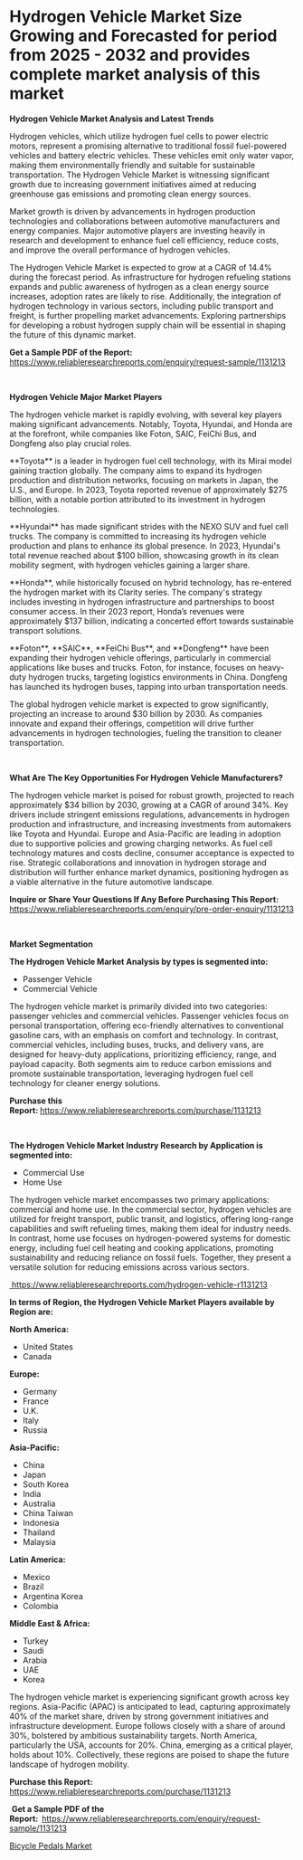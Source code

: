 <p><h1>Hydrogen Vehicle Market Size Growing and Forecasted for period from 2025 - 2032 and provides complete market analysis of this market</h1></p><p><strong>Hydrogen Vehicle Market Analysis and Latest Trends</strong></p>
<p><p>Hydrogen vehicles, which utilize hydrogen fuel cells to power electric motors, represent a promising alternative to traditional fossil fuel-powered vehicles and battery electric vehicles. These vehicles emit only water vapor, making them environmentally friendly and suitable for sustainable transportation. The Hydrogen Vehicle Market is witnessing significant growth due to increasing government initiatives aimed at reducing greenhouse gas emissions and promoting clean energy sources.</p><p>Market growth is driven by advancements in hydrogen production technologies and collaborations between automotive manufacturers and energy companies. Major automotive players are investing heavily in research and development to enhance fuel cell efficiency, reduce costs, and improve the overall performance of hydrogen vehicles.</p><p>The Hydrogen Vehicle Market is expected to grow at a CAGR of 14.4% during the forecast period. As infrastructure for hydrogen refueling stations expands and public awareness of hydrogen as a clean energy source increases, adoption rates are likely to rise. Additionally, the integration of hydrogen technology in various sectors, including public transport and freight, is further propelling market advancements. Exploring partnerships for developing a robust hydrogen supply chain will be essential in shaping the future of this dynamic market.</p></p>
<p><strong>Get a Sample PDF of the Report:&nbsp;</strong> <a href="https://www.reliableresearchreports.com/enquiry/request-sample/1131213?utm_campaign=2734&utm_medium=2&utm_source=Github&utm_content=ia&utm_term=30032025&utm_id=hydrogen-vehicle">https://www.reliableresearchreports.com/enquiry/request-sample/1131213</a></p>
<p>&nbsp;</p>
<p><strong>Hydrogen Vehicle Major Market Players</strong></p>
<p><p>The hydrogen vehicle market is rapidly evolving, with several key players making significant advancements. Notably, Toyota, Hyundai, and Honda are at the forefront, while companies like Foton, SAIC, FeiChi Bus, and Dongfeng also play crucial roles.</p><p>**Toyota** is a leader in hydrogen fuel cell technology, with its Mirai model gaining traction globally. The company aims to expand its hydrogen production and distribution networks, focusing on markets in Japan, the U.S., and Europe. In 2023, Toyota reported revenue of approximately $275 billion, with a notable portion attributed to its investment in hydrogen technologies.</p><p>**Hyundai** has made significant strides with the NEXO SUV and fuel cell trucks. The company is committed to increasing its hydrogen vehicle production and plans to enhance its global presence. In 2023, Hyundai's total revenue reached about $100 billion, showcasing growth in its clean mobility segment, with hydrogen vehicles gaining a larger share.</p><p>**Honda**, while historically focused on hybrid technology, has re-entered the hydrogen market with its Clarity series. The company's strategy includes investing in hydrogen infrastructure and partnerships to boost consumer access. In their 2023 report, Honda’s revenues were approximately $137 billion, indicating a concerted effort towards sustainable transport solutions.</p><p>**Foton**, **SAIC**, **FeiChi Bus**, and **Dongfeng** have been expanding their hydrogen vehicle offerings, particularly in commercial applications like buses and trucks. Foton, for instance, focuses on heavy-duty hydrogen trucks, targeting logistics environments in China. Dongfeng has launched its hydrogen buses, tapping into urban transportation needs.</p><p>The global hydrogen vehicle market is expected to grow significantly, projecting an increase to around $30 billion by 2030. As companies innovate and expand their offerings, competition will drive further advancements in hydrogen technologies, fueling the transition to cleaner transportation.</p></p>
<p>&nbsp;</p>
<p><strong>What Are The Key Opportunities For Hydrogen Vehicle Manufacturers?</strong></p>
<p><p>The hydrogen vehicle market is poised for robust growth, projected to reach approximately $34 billion by 2030, growing at a CAGR of around 34%. Key drivers include stringent emissions regulations, advancements in hydrogen production and infrastructure, and increasing investments from automakers like Toyota and Hyundai. Europe and Asia-Pacific are leading in adoption due to supportive policies and growing charging networks. As fuel cell technology matures and costs decline, consumer acceptance is expected to rise. Strategic collaborations and innovation in hydrogen storage and distribution will further enhance market dynamics, positioning hydrogen as a viable alternative in the future automotive landscape.</p></p>
<p><strong>Inquire or Share Your Questions If Any Before Purchasing This Report:</strong> <a href="https://www.reliableresearchreports.com/enquiry/pre-order-enquiry/1131213?utm_campaign=2734&utm_medium=2&utm_source=Github&utm_content=ia&utm_term=30032025&utm_id=hydrogen-vehicle">https://www.reliableresearchreports.com/enquiry/pre-order-enquiry/1131213</a></p>
<p>&nbsp;</p>
<p><strong>Market Segmentation</strong></p>
<p><strong>The Hydrogen Vehicle Market Analysis by types is segmented into:</strong></p>
<p><ul><li>Passenger Vehicle</li><li>Commercial Vehicle</li></ul></p>
<p><p>The hydrogen vehicle market is primarily divided into two categories: passenger vehicles and commercial vehicles. Passenger vehicles focus on personal transportation, offering eco-friendly alternatives to conventional gasoline cars, with an emphasis on comfort and technology. In contrast, commercial vehicles, including buses, trucks, and delivery vans, are designed for heavy-duty applications, prioritizing efficiency, range, and payload capacity. Both segments aim to reduce carbon emissions and promote sustainable transportation, leveraging hydrogen fuel cell technology for cleaner energy solutions.</p></p>
<p><strong>Purchase this Report:&nbsp;</strong><a href="https://www.reliableresearchreports.com/purchase/1131213?utm_campaign=2734&utm_medium=2&utm_source=Github&utm_content=ia&utm_term=30032025&utm_id=hydrogen-vehicle">https://www.reliableresearchreports.com/purchase/1131213</a></p>
<p>&nbsp;</p>
<p><strong>The Hydrogen Vehicle Market Industry Research by Application is segmented into:</strong></p>
<p><ul><li>Commercial Use</li><li>Home Use</li></ul></p>
<p><p>The hydrogen vehicle market encompasses two primary applications: commercial and home use. In the commercial sector, hydrogen vehicles are utilized for freight transport, public transit, and logistics, offering long-range capabilities and swift refueling times, making them ideal for industry needs. In contrast, home use focuses on hydrogen-powered systems for domestic energy, including fuel cell heating and cooking applications, promoting sustainability and reducing reliance on fossil fuels. Together, they present a versatile solution for reducing emissions across various sectors.</p></p>
<p><a href="https://www.reliableresearchreports.com/hydrogen-vehicle-r1131213?utm_campaign=2734&utm_medium=2&utm_source=Github&utm_content=ia&utm_term=30032025&utm_id=hydrogen-vehicle">&nbsp;https://www.reliableresearchreports.com/hydrogen-vehicle-r1131213</a></p>
<p><strong>In terms of Region, the Hydrogen Vehicle Market Players available by Region are:</strong></p>
<p>
    <p> <strong> North America: </strong>
        <ul>
            <li>United States</li>
            <li>Canada</li>
        </ul>
        </p> 
    <p> <strong> Europe: </strong>
        <ul>
            <li>Germany</li>
            <li>France</li>
            <li>U.K.</li>
            <li>Italy</li>
            <li>Russia</li>
        </ul>
        </p> 
    <p> <strong> Asia-Pacific: </strong>
        <ul>
            <li>China</li>
            <li>Japan</li>
            <li>South Korea</li>
            <li>India</li>
            <li>Australia</li>
            <li>China Taiwan</li>
            <li>Indonesia</li>
            <li>Thailand</li>
            <li>Malaysia</li>
        </ul>
        </p> 
    <p> <strong> Latin America: </strong>
        <ul>
            <li>Mexico</li>
            <li>Brazil</li>
            <li>Argentina Korea</li>
            <li>Colombia</li>
        </ul>
        </p> 
    <p> <strong> Middle East & Africa: </strong>
        <ul>
            <li>Turkey</li>
            <li>Saudi</li>
            <li>Arabia</li>
            <li>UAE</li>
            <li>Korea</li>
        </ul>
    </p>
    </p>
<p><p>The hydrogen vehicle market is experiencing significant growth across key regions. Asia-Pacific (APAC) is anticipated to lead, capturing approximately 40% of the market share, driven by strong government initiatives and infrastructure development. Europe follows closely with a share of around 30%, bolstered by ambitious sustainability targets. North America, particularly the USA, accounts for 20%. China, emerging as a critical player, holds about 10%. Collectively, these regions are poised to shape the future landscape of hydrogen mobility.</p></p>
<p><strong>Purchase this Report: </strong><a href="https://www.reliableresearchreports.com/purchase/1131213?utm_campaign=2734&utm_medium=2&utm_source=Github&utm_content=ia&utm_term=30032025&utm_id=hydrogen-vehicle">https://www.reliableresearchreports.com/purchase/1131213</a></p>
<p>&nbsp;<strong>Get a Sample PDF of the Report:&nbsp;&nbsp;</strong><a href="https://www.reliableresearchreports.com/enquiry/request-sample/1131213?utm_campaign=2734&utm_medium=2&utm_source=Github&utm_content=ia&utm_term=30032025&utm_id=hydrogen-vehicle">https://www.reliableresearchreports.com/enquiry/request-sample/1131213</a></p>
<p><strong></strong></p>
<p><p><a href="https://github.com/xanaanenkaly/Market-Research-Report-List-1/blob/main/bicycle-pedals-market.md?utm_campaign=2734&utm_medium=2&utm_source=Github&utm_content=ia&utm_term=30032025&utm_id=hydrogen-vehicle">Bicycle Pedals Market</a></p></p>